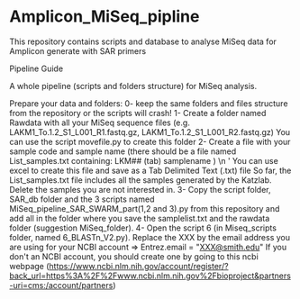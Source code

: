 # Amplicon_MiSeq_pipline
This repository contains scripts and database to analyse MiSeq data for Amplicon generate with SAR primers

Pipeline Guide

A whole pipeline (scripts and folders structure) for MiSeq analysis.

Prepare your data and folders:
0- keep the same folders and files structure from the repository or the scripts will crash!
1- Create a folder named Rawdata with all your MiSeq sequence files (e.g. LAKM1_To.1.2_S1_L001_R1.fastq.gz, LAKM1_To.1.2_S1_L001_R2.fastq.gz)
	You can use the script movefile.py to create this folder
2- Create a file with your sample code and sample name (there should be a file named List_samples.txt containing: LKM## (tab) samplename ) \n '
	You can use excel to create this file and save as a Tab Delimited Text (.txt) file
	So far, the List_samples.txt file includes all the samples generated by the Katzlab. Delete the samples you are not interested in.
3- Copy the script folder, SAR_db folder and the 3 scripts named MiSeq_pipeline_SAR_SWARM_part(1,2 and 3).py from this repository and add all in the folder where you save the samplelist.txt and the rawdata folder (suggestion MiSeq_folder).
4- Open the script 6 (in Miseq_scripts folder, named 6_BLASTn_V2.py).
	Replace the XXX by the email address you are using for your NCBI account => Entrez.email = "XXX@smith.edu"
	If you don't an NCBI account, you should create one by going to this ncbi webpage (https://www.ncbi.nlm.nih.gov/account/register/?back_url=https%3A%2F%2Fwww.ncbi.nlm.nih.gov%2Fbioproject&partners-uri=cms:/account/partners)
